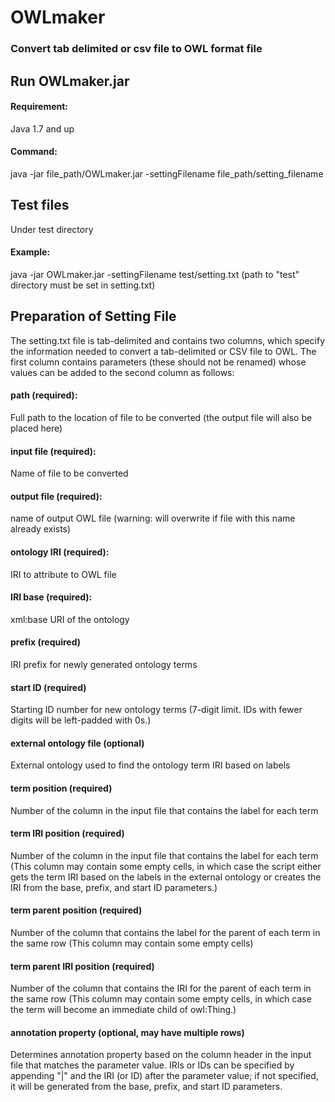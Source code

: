 # OWLmaker
### Convert tab delimited or csv file to OWL format file
## Run OWLmaker.jar
#### Requirement:
Java 1.7 and up
#### Command:
java -jar file_path/OWLmaker.jar -settingFilename file_path/setting_filename 
## Test files
Under test directory
#### Example:
java -jar OWLmaker.jar -settingFilename test/setting.txt 
(path to "test" directory must be set in setting.txt)
## Preparation of Setting File
The setting.txt file is tab-delimited and contains two columns, which specify the information needed to convert a tab-delimited or CSV file to OWL. The first column contains parameters (these should not be renamed) whose values can be added to the second column as follows:

#### path (required):
Full path to the location of file to be converted (the output file will also be placed here)
#### input file (required):
Name of file to be converted
#### output file (required):
name of output OWL file (warning: will overwrite if file with this name already exists)
#### ontology IRI (required):
IRI to attribute to OWL file
#### IRI base (required):
xml:base URI of the ontology
#### prefix (required)
IRI prefix for newly generated ontology terms
#### start ID (required)
Starting ID number for new ontology terms (7-digit limit. IDs with fewer digits will be left-padded with 0s.)
#### external ontology file (optional)
External ontology used to find the ontology term IRI based on labels
#### term position (required)
Number of the column in the input file that contains the label for each term
#### term IRI position (required)
Number of the column in the input file that contains the label for each term (This column may contain some empty cells, in which case the script either gets the term IRI based on the labels in the external ontology or creates the IRI from the base, prefix, and start ID parameters.)
#### term parent position (required)
Number of the column that contains the label for the parent of each term in the same row (This column may contain some empty cells)
#### term parent IRI position (required)
Number of the column that contains the IRI for the parent of each term in the same row (This column may contain some empty cells, in which case the term will become an immediate child of owl:Thing.)
#### annotation property (optional, may have multiple rows)
Determines annotation property based on the column header in the input file that matches the parameter value. IRIs or IDs can be specified by appending "|" and the IRI (or ID) after the parameter value; if not specified, it will be generated from the base, prefix, and start ID parameters.

